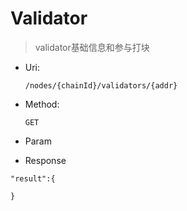 
# Validator
> validator基础信息和参与打块
* Uri:

   `/nodes/{chainId}/validators/{addr}`

* Method:

    `GET`

* Param



* Response
```
"result":{

}
```